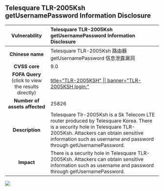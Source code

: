 ## Telesquare TLR-2005Ksh getUsernamePassword Information Disclosure

|   **Vulnerability**  | **Telesquare TLR-2005Ksh getUsernamePassword Information Disclosure**  |
| :----:   | :-----|
|  **Chinese name**  | Telesquare TLR-2005Ksh 路由器 getUsernamePassword 信息泄露漏洞 |
| **CVSS core**  | 9.0 |
| **FOFA Query**  (click to view the results directly)| [title=\"TLR-2005KSH\" \|\| banner=\"TLR-2005KSH login:\"](https://en.fofa.info/result?qbase64=dGl0bGU9IlRMUi0yMDA1S1NIIiB8fCBiYW5uZXI9IlRMUi0yMDA1S1NIIGxvZ2luOiI%3D) |
| **Number of assets affected**  | 25826 |
| **Description**  | Telesquare Tlr-2005Ksh is a Sk Telecom LTE router produced by Telesquare Korea. There is a security hole in Telesquare TLR-2005Ksh. Attackers can obtain sensitive information such as username and password through getUsernamePassword. |
| **Impact** | There is a security hole in Telesquare TLR-2005Ksh. Attackers can obtain sensitive information such as username and password through getUsernamePassword. |

![](https://s3.bmp.ovh/imgs/2023/05/12/de09634d3b12cc18.gif)
